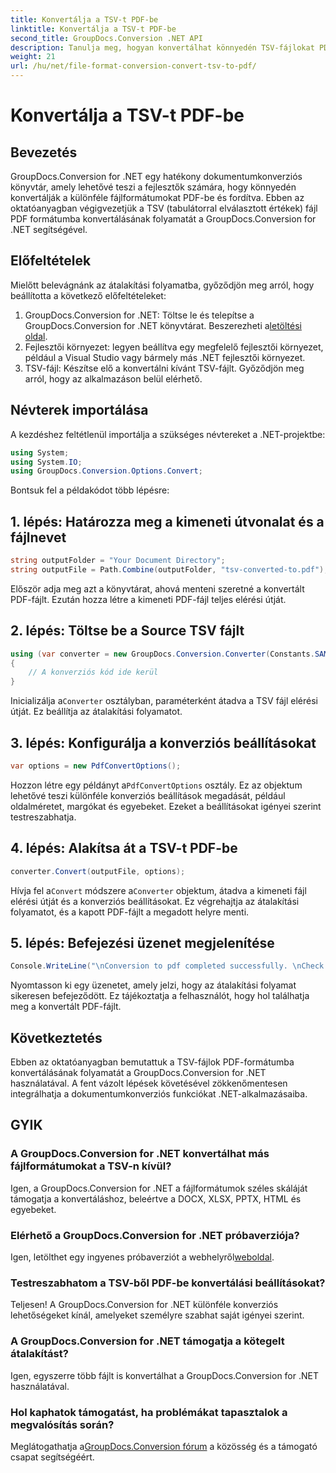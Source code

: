 ```yaml
---
title: Konvertálja a TSV-t PDF-be
linktitle: Konvertálja a TSV-t PDF-be
second_title: GroupDocs.Conversion .NET API
description: Tanulja meg, hogyan konvertálhat könnyedén TSV-fájlokat PDF-be a GroupDocs.Conversion for .NET segítségével. Kövesse lépésről lépésre bemutató oktatóanyagunkat a zökkenőmentes integráció érdekében.
weight: 21
url: /hu/net/file-format-conversion-convert-tsv-to-pdf/
---
```


# Konvertálja a TSV-t PDF-be

## Bevezetés
GroupDocs.Conversion for .NET egy hatékony dokumentumkonverziós könyvtár, amely lehetővé teszi a fejlesztők számára, hogy könnyedén konvertálják a különféle fájlformátumokat PDF-be és fordítva. Ebben az oktatóanyagban végigvezetjük a TSV (tabulátorral elválasztott értékek) fájl PDF formátumba konvertálásának folyamatát a GroupDocs.Conversion for .NET segítségével.
## Előfeltételek
Mielőtt belevágnánk az átalakítási folyamatba, győződjön meg arról, hogy beállította a következő előfeltételeket:
1.  GroupDocs.Conversion for .NET: Töltse le és telepítse a GroupDocs.Conversion for .NET könyvtárat. Beszerezheti a[letöltési oldal](https://releases.groupdocs.com/conversion/net/).
2. Fejlesztői környezet: legyen beállítva egy megfelelő fejlesztői környezet, például a Visual Studio vagy bármely más .NET fejlesztői környezet.
3. TSV-fájl: Készítse elő a konvertálni kívánt TSV-fájlt. Győződjön meg arról, hogy az alkalmazáson belül elérhető.

## Névterek importálása
A kezdéshez feltétlenül importálja a szükséges névtereket a .NET-projektbe:
```csharp
using System;
using System.IO;
using GroupDocs.Conversion.Options.Convert;
```

Bontsuk fel a példakódot több lépésre:
## 1. lépés: Határozza meg a kimeneti útvonalat és a fájlnevet
```csharp
string outputFolder = "Your Document Directory";
string outputFile = Path.Combine(outputFolder, "tsv-converted-to.pdf");
```
Először adja meg azt a könyvtárat, ahová menteni szeretné a konvertált PDF-fájlt. Ezután hozza létre a kimeneti PDF-fájl teljes elérési útját.
## 2. lépés: Töltse be a Source TSV fájlt
```csharp
using (var converter = new GroupDocs.Conversion.Converter(Constants.SAMPLE_TSV))
{
    // A konverziós kód ide kerül
}
```
 Inicializálja a`Converter` osztályban, paraméterként átadva a TSV fájl elérési útját. Ez beállítja az átalakítási folyamatot.
## 3. lépés: Konfigurálja a konverziós beállításokat
```csharp
var options = new PdfConvertOptions();
```
 Hozzon létre egy példányt a`PdfConvertOptions` osztály. Ez az objektum lehetővé teszi különféle konverziós beállítások megadását, például oldalméretet, margókat és egyebeket. Ezeket a beállításokat igényei szerint testreszabhatja.
## 4. lépés: Alakítsa át a TSV-t PDF-be
```csharp
converter.Convert(outputFile, options);
```
 Hívja fel a`Convert` módszere a`Converter` objektum, átadva a kimeneti fájl elérési útját és a konverziós beállításokat. Ez végrehajtja az átalakítási folyamatot, és a kapott PDF-fájlt a megadott helyre menti.
## 5. lépés: Befejezési üzenet megjelenítése
```csharp
Console.WriteLine("\nConversion to pdf completed successfully. \nCheck output in {0}", outputFolder);
```
Nyomtasson ki egy üzenetet, amely jelzi, hogy az átalakítási folyamat sikeresen befejeződött. Ez tájékoztatja a felhasználót, hogy hol találhatja meg a konvertált PDF-fájlt.

## Következtetés
Ebben az oktatóanyagban bemutattuk a TSV-fájlok PDF-formátumba konvertálásának folyamatát a GroupDocs.Conversion for .NET használatával. A fent vázolt lépések követésével zökkenőmentesen integrálhatja a dokumentumkonverziós funkciókat .NET-alkalmazásaiba.
## GYIK
### A GroupDocs.Conversion for .NET konvertálhat más fájlformátumokat a TSV-n kívül?
Igen, a GroupDocs.Conversion for .NET a fájlformátumok széles skáláját támogatja a konvertáláshoz, beleértve a DOCX, XLSX, PPTX, HTML és egyebeket.
### Elérhető a GroupDocs.Conversion for .NET próbaverziója?
 Igen, letölthet egy ingyenes próbaverziót a webhelyről[weboldal](https://releases.groupdocs.com/).
### Testreszabhatom a TSV-ből PDF-be konvertálási beállításokat?
Teljesen! A GroupDocs.Conversion for .NET különféle konverziós lehetőségeket kínál, amelyeket személyre szabhat saját igényei szerint.
### A GroupDocs.Conversion for .NET támogatja a kötegelt átalakítást?
Igen, egyszerre több fájlt is konvertálhat a GroupDocs.Conversion for .NET használatával.
### Hol kaphatok támogatást, ha problémákat tapasztalok a megvalósítás során?
 Meglátogathatja a[GroupDocs.Conversion fórum](https://forum.groupdocs.com/c/conversion/11) a közösség és a támogató csapat segítségéért.